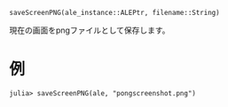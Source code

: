 ```
saveScreenPNG(ale_instance::ALEPtr, filename::String)
```

現在の画面をpngファイルとして保存します。

# 例

```julia-repl
julia> saveScreenPNG(ale, "pongscreenshot.png")
```
